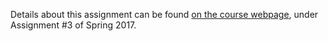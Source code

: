 Details about this assignment can be found [on the course webpage](http://cs231n.github.io/), under Assignment #3 of Spring 2017.
